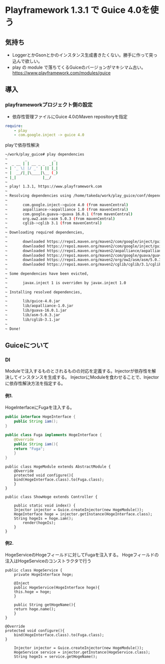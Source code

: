 # Playframework 1.3.1 で Guice 4.0を使う

## 気持ち
- LoggerとかGsonとかのインスタンス生成書きたくない。勝手に作って突っ込んで欲しい。
- play の module で落ちてくるGuiceのバージョンがマキシマム古い。 https://www.playframework.com/modules/guice

## 導入
### playframeworkプロジェクト側の設定

- 依存性管理ファイルにGuice 4.0のMaven repositoryを指定

```yaml:conf/dependencies.yml
require:
    - play
    - com.google.inject -> guice 4.0
```

playで依存性解決

```bash
~/work/play_guice# play dependencies
~        _            _
~  _ __ | | __ _ _  _| |
~ | '_ \| |/ _' | || |_|
~ |  __/|_|\____|\__ (_)
~ |_|            |__/
~
~ play! 1.3.1, https://www.playframework.com
~
~ Resolving dependencies using /home/takeda/work/play_guice/conf/dependencies.yml,
~
~       com.google.inject->guice 4.0 (from mavenCentral)
~       aopalliance->aopalliance 1.0 (from mavenCentral)
~       com.google.guava->guava 16.0.1 (from mavenCentral)
~       org.ow2.asm->asm 5.0.3 (from mavenCentral)
~       cglib->cglib 3.1 (from mavenCentral)
~
~ Downloading required dependencies,
~
~       downloaded https://repo1.maven.org/maven2/com/google/inject/guice/4.0/guice-4.0-sources.jar
~       downloaded https://repo1.maven.org/maven2/com/google/inject/guice/4.0/guice-4.0.jar
~       downloaded https://repo1.maven.org/maven2/aopalliance/aopalliance/1.0/aopalliance-1.0.jar
~       downloaded https://repo1.maven.org/maven2/com/google/guava/guava/16.0.1/guava-16.0.1.jar
~       downloaded https://repo1.maven.org/maven2/org/ow2/asm/asm/5.0.3/asm-5.0.3.jar
~       downloaded https://repo1.maven.org/maven2/cglib/cglib/3.1/cglib-3.1.jar
~
~ Some dependencies have been evicted,
~
~       javax.inject 1 is overriden by javax.inject 1.0
~
~ Installing resolved dependencies,
~
~       lib/guice-4.0.jar
~       lib/aopalliance-1.0.jar
~       lib/guava-16.0.1.jar
~       lib/asm-5.0.3.jar
~       lib/cglib-3.1.jar
~
~ Done!
```
## Guiceについて

### DI
Moduleで注入するものとされるものの対応を定義する。Injectorが依存性を解決してインスタンスを生成する。
InjectorにModuleを食わせることで、Injectorに依存性解決方法を指定する。

#### 例1.
HogeInterfaceにFugaを注入する。

```HogeInterface.java
public interface HogeInterface {
    public String iam();
}
```

```Fuga.java
public class Fuga implements HogeInterface {
    @Override
    public String iam(){
	return "Fuga";
    }
}
```

```Module
public class HogeModule extends AbstractModule {
    @Override
    protected void configure(){
	bind(HogeInterface.class).to(Fuga.class);
    }
}
```

```Injector
public class ShowHoge extends Controller {

    public static void index() {
	Injector injector = Guice.createInjector(new HogeModule());
	HogeInterface hoge = injector.getInstance(HogeInterface.class);
	String hogeIs = hoge.iam();
        render(hogeIs);
    }
}
```

#### 例2.
HogeServiceのHogeフィールドに対してFugaを注入する。
Hogeフィールドの注入はHogeServiceのコンストラクタで行う

``` HogeService
public class HogeService {
    private HogeInterface hoge;

    @Inject
    public HogeService(HogeInterface hoge){
	this.hoge = hoge;
    }

    public String getHogeName(){
	return hoge.name();
    }
}
```

```Module
@Override
protected void configure(){
    bind(HogeInterface.class).to(Fuga.class);
}
```

```HogeServiceのインスタンス化と使用
	Injector injector = Guice.createInjector(new HogeModule());
	HogeService service = injector.getInstance(HogeService.class);
	String hogeIs = service.getHogeName();
```
